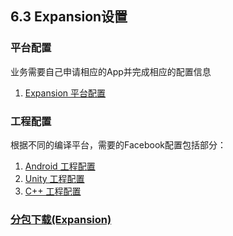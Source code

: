 ## 6.3 Expansion设置


### 平台配置

业务需要自己申请相应的App并完成相应的配置信息

1. [Expansion 平台配置](Expansion/developer.md)

### 工程配置
根据不同的编译平台，需要的Facebook配置包括部分：

1. [Android 工程配置](Expansion/android.md)
2. [Unity 工程配置](Expansion/unity.md)
3. [C++ 工程配置](Expansion/cpp.md) 

### [分包下载(Expansion)](../../Unity/Module/obb.md)